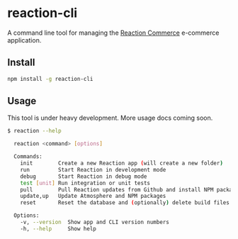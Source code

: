 # reaction-cli

A command line tool for managing the [Reaction Commerce](https://reactioncommerce.com) e-commerce application.

## Install

```sh
npm install -g reaction-cli
```

## Usage

This tool is under heavy development. More usage docs coming soon.

```sh
$ reaction --help

  reaction <command> [options]

  Commands:
    init        Create a new Reaction app (will create a new folder)
    run         Start Reaction in development mode
    debug       Start Reaction in debug mode
    test [unit] Run integration or unit tests
    pull        Pull Reaction updates from Github and install NPM packages
    update,up   Update Atmosphere and NPM packages
    reset       Reset the database and (optionally) delete build files

  Options:
    -v, --version  Show app and CLI version numbers            
    -h, --help     Show help
```
